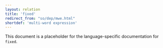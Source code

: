 ```yaml
---
layout: relation
title: 'fixed'
redirect_from: "so/dep/mwe.html"
shortdef: 'multi-word expression'
---
```


This document is a placeholder for the language-specific documentation
for `fixed`.
